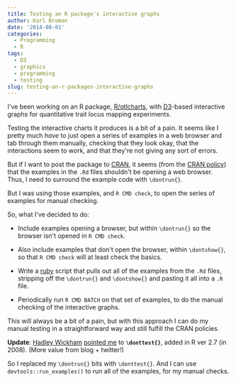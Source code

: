 ```yaml
---
title: Testing an R package's interactive graphs
author: Karl Broman
date: '2014-08-01'
categories:
  - Programming
  - R
tags:
  - D3
  - graphics
  - programming
  - testing
slug: testing-an-r-packages-interactive-graphs
---
```


I've been working on an R package, [R/qtlcharts](https://kbroman.org/qtlcharts), with [D3](https://d3js.org)-based interactive graphs for quantitative trait locus mapping experiments.

Testing the interactive charts it produces is a bit of a pain. It seems like I pretty much _have_ to just open a series of examples in a web browser and tab through them manually, checking that they look okay, that the interactions seem to work, and that they're not giving any sort of errors.

But if I want to post the package to [CRAN](https://cran.r-project.org), it seems (from the [CRAN policy](https://cran.r-project.org/web/packages/policies.html)) that the examples in the `.Rd` files shouldn't be opening a web browser. Thus, I need to surround the example code with `\dontrun{}`.

But I was using those examples, and `R CMD check`, to open the series of examples for manual checking.

So, what I've decided to do:

  * Include examples opening a browser, but within `\dontrun{}` so the browser isn't opened in `R CMD check`.

  * Also include examples that don't open the browser, within `\dontshow{}`, so that `R CMD check` will at least check the basics.

  * Write a [ruby](http://ruby-lang.org) script that pulls out all of the examples from the `.Rd` files, stripping off the `\dontrun{}` and `\dontshow{}` and pasting it all into a `.R` file.

  * Periodically run `R CMD BATCH` on that set of examples, to do the manual checking of the interactive graphs.

This will always be a bit of a pain, but with this approach I can do my manual testing in a straightforward way and still fulfill the CRAN policies.

**Update**: [Hadley Wickham](http://had.co.nz/) [pointed me](https://twitter.com/hadleywickham/status/495535873711431681) to **`\donttest{}`**, added in R ver 2.7 (in 2008). (More value from blog + twitter!)

So I replaced my `\dontrun{}` bits with `\donttest{}`. And I can use `devtools::run_examples()` to run all of the examples, for my manual checks.
